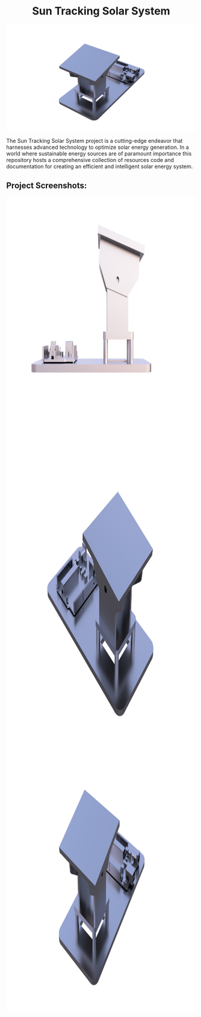 <h1 align="center" id="title">Sun Tracking Solar System</h1>

<p align="center"><img src="https://github.com/WHITESHADOW076/SunTrackingSystem/blob/180a5ed68c813ef81d424678a062f3f1c3dd6f2e/12345_v1_2023-Aug-18_09-52-06AM-000_CustomizedView4506324693.png" alt="project-image"></p>

<p id="description">The Sun Tracking Solar System project is a cutting-edge endeavor that harnesses advanced technology to optimize solar energy generation. In a world where sustainable energy sources are of paramount importance this repository hosts a comprehensive collection of resources code and documentation for creating an efficient and intelligent solar energy system.</p>

<h2>Project Screenshots:</h2>

<img src="https://github.com/WHITESHADOW076/SunTrackingSystem/blob/180a5ed68c813ef81d424678a062f3f1c3dd6f2e/3cb563a6-24ed-413f-8227-5ca8b34c8e01.PNG" alt="project-screenshot" width="1280" height="720/">

<img src="https://github.com/WHITESHADOW076/SunTrackingSystem/blob/180a5ed68c813ef81d424678a062f3f1c3dd6f2e/12345_v1_2023-Aug-17_03-49-15PM-000_CustomizedView29640560776.png" alt="project-screenshot" width="1280" height="720/">

<img src="https://github.com/WHITESHADOW076/SunTrackingSystem/blob/180a5ed68c813ef81d424678a062f3f1c3dd6f2e/12345_v1_2023-Aug-18_09-52-06AM-000_CustomizedView4506324693.png" alt="project-screenshot" width="1280" height="720/">
